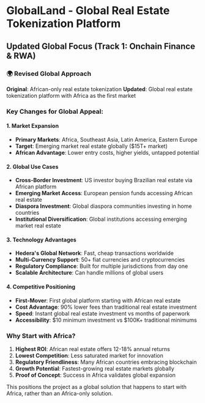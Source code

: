 # GlobalLand - Global Real Estate Tokenization Platform
## Updated Global Focus (Track 1: Onchain Finance & RWA)

### 🌍 Revised Global Approach

**Original**: African-only real estate tokenization
**Updated**: Global real estate tokenization platform with Africa as the first market

### Key Changes for Global Appeal:

#### 1. **Market Expansion**
- **Primary Markets**: Africa, Southeast Asia, Latin America, Eastern Europe
- **Target**: Emerging market real estate globally ($15T+ market)
- **African Advantage**: Lower entry costs, higher yields, untapped potential

#### 2. **Global Use Cases**
- **Cross-Border Investment**: US investor buying Brazilian real estate via African platform
- **Emerging Market Access**: European pension funds accessing African real estate
- **Diaspora Investment**: Global diaspora communities investing in home countries
- **Institutional Diversification**: Global institutions accessing emerging market real estate

#### 3. **Technology Advantages**
- **Hedera's Global Network**: Fast, cheap transactions worldwide
- **Multi-Currency Support**: 50+ fiat currencies and cryptocurrencies
- **Regulatory Compliance**: Built for multiple jurisdictions from day one
- **Scalable Architecture**: Can handle millions of global users

#### 4. **Competitive Positioning**
- **First-Mover**: First global platform starting with African real estate
- **Cost Advantage**: 90% lower fees than traditional real estate investment
- **Speed**: Instant global real estate investment vs months of paperwork
- **Accessibility**: $10 minimum investment vs $100K+ traditional minimums

### Why Start with Africa?
1. **Highest ROI**: African real estate offers 12-18% annual returns
2. **Lowest Competition**: Less saturated market for innovation
3. **Regulatory Friendliness**: Many African countries embracing blockchain
4. **Growth Potential**: Fastest-growing real estate markets globally
5. **Proof of Concept**: Success in Africa validates global expansion

This positions the project as a global solution that happens to start with Africa, rather than an Africa-only solution.